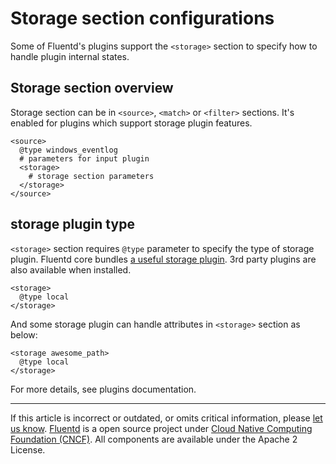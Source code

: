 # Storage section configurations

Some of Fluentd's plugins support the `<storage>` section to specify how
to handle plugin internal states.


## Storage section overview

Storage section can be in `<source>`, `<match>` or `<filter>` sections.
It's enabled for plugins which support storage plugin features.

``` {.CodeRay}
<source>
  @type windows_eventlog
  # parameters for input plugin
  <storage>
    # storage section parameters
  </storage>
</source>
```


storage plugin type
-------------------

`<storage>` section requires `@type` parameter to specify the type of
storage plugin. Fluentd core bundles [a useful storage
plugin](/articles/storage-plugin-overview.md). 3rd party plugins are also available
when installed.

``` {.CodeRay}
<storage>
  @type local
</storage>
```

And some storage plugin can handle attributes in `<storage>` section as
below:

``` {.CodeRay}
<storage awesome_path>
  @type local
</storage>
```

For more details, see plugins documentation.


------------------------------------------------------------------------

If this article is incorrect or outdated, or omits critical information,
please [let us know](https://github.com/fluent/fluentd-docs/issues?state=open).
[Fluentd](http://www.fluentd.org/) is a open source project under [Cloud
Native Computing Foundation (CNCF)](https://cncf.io/). All components
are available under the Apache 2 License.
